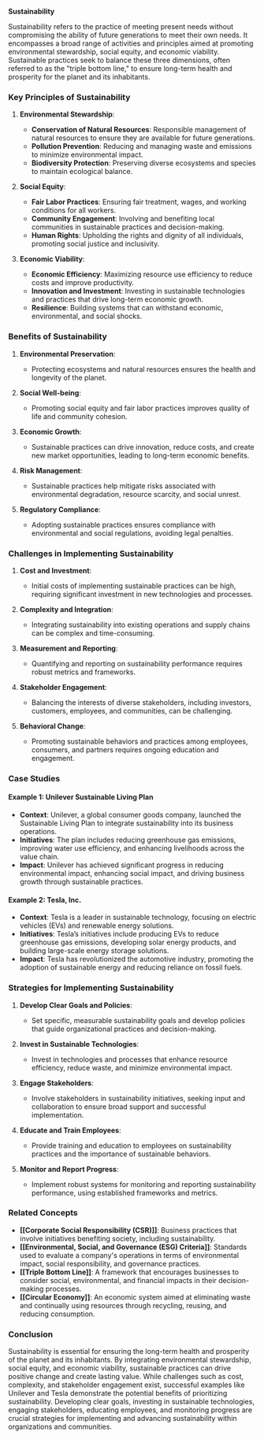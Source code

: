 **Sustainability**

Sustainability refers to the practice of meeting present needs without compromising the ability of future generations to meet their own needs. It encompasses a broad range of activities and principles aimed at promoting environmental stewardship, social equity, and economic viability. Sustainable practices seek to balance these three dimensions, often referred to as the "triple bottom line," to ensure long-term health and prosperity for the planet and its inhabitants.

### Key Principles of Sustainability

1. **Environmental Stewardship**:
   - **Conservation of Natural Resources**: Responsible management of natural resources to ensure they are available for future generations.
   - **Pollution Prevention**: Reducing and managing waste and emissions to minimize environmental impact.
   - **Biodiversity Protection**: Preserving diverse ecosystems and species to maintain ecological balance.

2. **Social Equity**:
   - **Fair Labor Practices**: Ensuring fair treatment, wages, and working conditions for all workers.
   - **Community Engagement**: Involving and benefiting local communities in sustainable practices and decision-making.
   - **Human Rights**: Upholding the rights and dignity of all individuals, promoting social justice and inclusivity.

3. **Economic Viability**:
   - **Economic Efficiency**: Maximizing resource use efficiency to reduce costs and improve productivity.
   - **Innovation and Investment**: Investing in sustainable technologies and practices that drive long-term economic growth.
   - **Resilience**: Building systems that can withstand economic, environmental, and social shocks.

### Benefits of Sustainability

1. **Environmental Preservation**:
   - Protecting ecosystems and natural resources ensures the health and longevity of the planet.
   
2. **Social Well-being**:
   - Promoting social equity and fair labor practices improves quality of life and community cohesion.
   
3. **Economic Growth**:
   - Sustainable practices can drive innovation, reduce costs, and create new market opportunities, leading to long-term economic benefits.
   
4. **Risk Management**:
   - Sustainable practices help mitigate risks associated with environmental degradation, resource scarcity, and social unrest.
   
5. **Regulatory Compliance**:
   - Adopting sustainable practices ensures compliance with environmental and social regulations, avoiding legal penalties.

### Challenges in Implementing Sustainability

1. **Cost and Investment**:
   - Initial costs of implementing sustainable practices can be high, requiring significant investment in new technologies and processes.
   
2. **Complexity and Integration**:
   - Integrating sustainability into existing operations and supply chains can be complex and time-consuming.
   
3. **Measurement and Reporting**:
   - Quantifying and reporting on sustainability performance requires robust metrics and frameworks.
   
4. **Stakeholder Engagement**:
   - Balancing the interests of diverse stakeholders, including investors, customers, employees, and communities, can be challenging.
   
5. **Behavioral Change**:
   - Promoting sustainable behaviors and practices among employees, consumers, and partners requires ongoing education and engagement.

### Case Studies

#### Example 1: **Unilever Sustainable Living Plan**

- **Context**: Unilever, a global consumer goods company, launched the Sustainable Living Plan to integrate sustainability into its business operations.
- **Initiatives**: The plan includes reducing greenhouse gas emissions, improving water use efficiency, and enhancing livelihoods across the value chain.
- **Impact**: Unilever has achieved significant progress in reducing environmental impact, enhancing social impact, and driving business growth through sustainable practices.

#### Example 2: **Tesla, Inc.**

- **Context**: Tesla is a leader in sustainable technology, focusing on electric vehicles (EVs) and renewable energy solutions.
- **Initiatives**: Tesla’s initiatives include producing EVs to reduce greenhouse gas emissions, developing solar energy products, and building large-scale energy storage solutions.
- **Impact**: Tesla has revolutionized the automotive industry, promoting the adoption of sustainable energy and reducing reliance on fossil fuels.

### Strategies for Implementing Sustainability

1. **Develop Clear Goals and Policies**:
   - Set specific, measurable sustainability goals and develop policies that guide organizational practices and decision-making.
   
2. **Invest in Sustainable Technologies**:
   - Invest in technologies and processes that enhance resource efficiency, reduce waste, and minimize environmental impact.
   
3. **Engage Stakeholders**:
   - Involve stakeholders in sustainability initiatives, seeking input and collaboration to ensure broad support and successful implementation.
   
4. **Educate and Train Employees**:
   - Provide training and education to employees on sustainability practices and the importance of sustainable behaviors.
   
5. **Monitor and Report Progress**:
   - Implement robust systems for monitoring and reporting sustainability performance, using established frameworks and metrics.

### Related Concepts

- **[[Corporate Social Responsibility (CSR)]]**: Business practices that involve initiatives benefiting society, including sustainability.
- **[[Environmental, Social, and Governance (ESG) Criteria]]**: Standards used to evaluate a company's operations in terms of environmental impact, social responsibility, and governance practices.
- **[[Triple Bottom Line]]**: A framework that encourages businesses to consider social, environmental, and financial impacts in their decision-making processes.
- **[[Circular Economy]]**: An economic system aimed at eliminating waste and continually using resources through recycling, reusing, and reducing consumption.

### Conclusion

Sustainability is essential for ensuring the long-term health and prosperity of the planet and its inhabitants. By integrating environmental stewardship, social equity, and economic viability, sustainable practices can drive positive change and create lasting value. While challenges such as cost, complexity, and stakeholder engagement exist, successful examples like Unilever and Tesla demonstrate the potential benefits of prioritizing sustainability. Developing clear goals, investing in sustainable technologies, engaging stakeholders, educating employees, and monitoring progress are crucial strategies for implementing and advancing sustainability within organizations and communities.